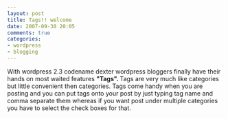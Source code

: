 ```yaml
---
layout: post
title: Tags!! welcome
date: 2007-09-30 20:05
comments: true
categories:
- wordpress
- blogging
---
```

With wordpress 2.3 codename dexter wordpress bloggers finally have their hands on most waited features <strong>"Tags". </strong>Tags are very much like categories but little convenient  then categories. Tags come handy when you are posting and you can put tags onto your post by just typing tag name and comma separate them whereas if you want post under multiple categories you have to select the check boxes for that.<span style="font-size:12pt;font-family:'Times New Roman';">  </span>
